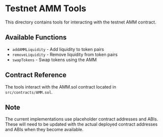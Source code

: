 # Testnet AMM Tools

This directory contains tools for interacting with the testnet AMM contract.

## Available Functions

- `addAMMLiquidity` - Add liquidity to token pairs
- `removeLiquidity` - Remove liquidity from token pairs
- `swapTokens` - Swap tokens using the AMM

## Contract Reference

The tools interact with the AMM.sol contract located in `src/contracts/AMM.sol`.

## Note

The current implementations use placeholder contract addresses and ABIs. These will need to be updated with the actual deployed contract addresses and ABIs when they become available.